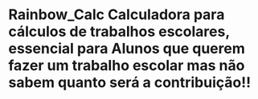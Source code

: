 # Rainbow_Calc Calculadora para cálculos de trabalhos escolares, essencial para Alunos que querem fazer um trabalho escolar mas não sabem quanto será a contribuição!!
